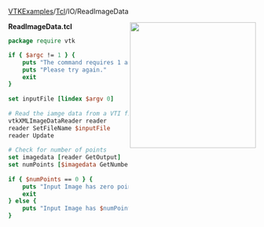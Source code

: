 [VTKExamples](Home)/[Tcl](Tcl)/IO/ReadImageData

<img align="right" src="https://github.com/lorensen/VTKExamples/raw/master/Testing/Baseline/IO/TestReadImageData.png" width="256" />

**ReadImageData.tcl**
```tcl
package require vtk

if { $argc != 1 } {
	puts "The command requires 1 argument: InputFileName"
	puts "Please try again."
	exit
}
 
set inputFile [lindex $argv 0]
 
# Read the iamge data from a VTI file
vtkXMLImageDataReader reader
reader SetFileName $inputFile
reader Update
 
# Check for number of points
set imagedata [reader GetOutput]
set numPoints [$imagedata GetNumberOfPoints]
 
if { $numPoints == 0 } {
	puts "Input Image has zero points."
	exit
} else {
	puts "Input Image has $numPoints points"
}
```
